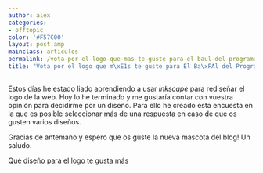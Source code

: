 ```yaml
---
author: alex
categories:
- offtopic
color: '#F57C00'
layout: post.amp
mainclass: articulos
permalink: /vota-por-el-logo-que-mas-te-guste-para-el-baul-del-programador/
title: "Vota por el logo que m\xE1s te guste para El Ba\xFAl del Programador"
---
```


Estos días he estado liado aprendiendo a usar *inkscape* para rediseñar el logo de la web. Hoy lo he terminado y me gustaría contar con vuestra opinión para decidirme por un diseño. Para ello he creado esta encuesta en la que es posible seleccionar más de una respuesta en caso de que os gusten varios diseños.

Gracias de antemano y espero que os guste la nueva mascota del blog! Un saludo.

<!--more-->
<noscript>
<a href="http://polldaddy.com/poll/7207708/">Qué diseño para el logo te gusta más</a>
</noscript>


[<amp-img on="tap:lightbox1" role="button" tabindex="0" layout="responsive" src="/img/2013/06/LOGOS.png" alt="LOGOS" width="978px" height="786px" />][1]



 [1]: https://elbauldelprogramador.com/img/2013/06/LOGOS.png